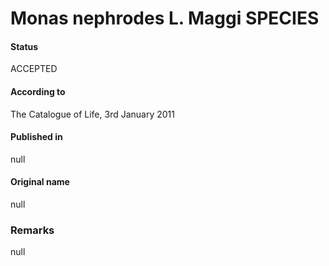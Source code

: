 Monas nephrodes L. Maggi SPECIES
=======

#### Status
ACCEPTED

#### According to
The Catalogue of Life, 3rd January 2011

#### Published in
null

#### Original name
null

### Remarks
null